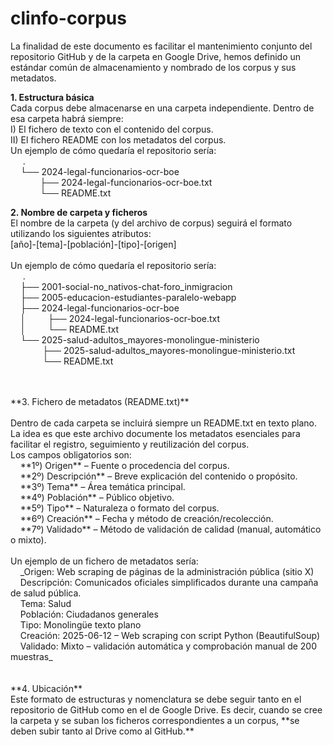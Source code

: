 # clinfo-corpus
La finalidad de este documento es facilitar el mantenimiento conjunto del repositorio GitHub y de la carpeta en Google Drive, hemos definido un estándar común de almacenamiento y nombrado de los corpus y sus metadatos.

**1. Estructura básica**<br>
Cada corpus debe almacenarse en una carpeta independiente. Dentro de esa carpeta habrá siempre:<br>
 I) El fichero de texto con el contenido del corpus.<br>
 II) El fichero README con los metadatos del corpus.<br>
Un ejemplo de cómo quedaría el repositorio sería:<br>
&nbsp;&nbsp;&nbsp;&nbsp;&nbsp;.<br>
&nbsp;&nbsp;&nbsp;&nbsp;└── 2024-legal-funcionarios-ocr-boe<br>
&nbsp;&nbsp;&nbsp;&nbsp;&nbsp;&nbsp;&nbsp;&nbsp;&nbsp;&nbsp;&nbsp;&nbsp;├── 2024-legal-funcionarios-ocr-boe.txt<br>
&nbsp;&nbsp;&nbsp;&nbsp;&nbsp;&nbsp;&nbsp;&nbsp;&nbsp;&nbsp;&nbsp;&nbsp;└── README.txt<br>


**2. Nombre de carpeta y ficheros**<br>
El nombre de la carpeta (y del archivo de corpus) seguirá el formato utilizando los siguientes atributos:<br>
[año]-[tema]-[población]-[tipo]-[origen]<br>
<br>
Un ejemplo de cómo quedaría el repositorio sería:<br>
&nbsp;&nbsp;&nbsp;&nbsp;&nbsp;.<br>
&nbsp;&nbsp;&nbsp;&nbsp;├── 2001-social-no_nativos-chat-foro_inmigracion<br>
&nbsp;&nbsp;&nbsp;&nbsp;├── 2005-educacion-estudiantes-paralelo-webapp<br>
&nbsp;&nbsp;&nbsp;&nbsp;├── 2024-legal-funcionarios-ocr-boe<br>
&nbsp;&nbsp;&nbsp;&nbsp;│&nbsp;&nbsp;&nbsp;&nbsp;&nbsp;&nbsp;&nbsp;&nbsp; ├── 2024-legal-funcionarios-ocr-boe.txt<br>
&nbsp;&nbsp;&nbsp;&nbsp;│&nbsp;&nbsp;&nbsp;&nbsp;&nbsp;&nbsp;&nbsp;&nbsp; └── README.txt<br>
&nbsp;&nbsp;&nbsp;&nbsp;└── 2025-salud-adultos_mayores-monolingue-ministerio<br>
&nbsp;&nbsp;&nbsp;&nbsp;&nbsp;&nbsp;&nbsp;&nbsp;&nbsp;&nbsp;&nbsp;&nbsp;  ├── 2025-salud-adultos_mayores-monolingue-ministerio.txt<br>
&nbsp;&nbsp;&nbsp;&nbsp;&nbsp;&nbsp;&nbsp;&nbsp;&nbsp;&nbsp;&nbsp;&nbsp;  └── README.txt<br>
<br>

<br>
**3. Fichero de metadatos (README.txt)** <br>
<br>
Dentro de cada carpeta se incluirá siempre un README.txt en texto plano. La idea es que este archivo documente los metadatos esenciales para facilitar el registro, seguimiento y reutilización del corpus.<br>
Los campos obligatorios son:<br>
&nbsp;&nbsp;&nbsp;&nbsp;**1º) Origen** – Fuente o procedencia del corpus.<br>
&nbsp;&nbsp;&nbsp;&nbsp;**2º) Descripción** – Breve explicación del contenido o propósito.<br>
&nbsp;&nbsp;&nbsp;&nbsp;**3º) Tema** – Área temática principal.<br>
&nbsp;&nbsp;&nbsp;&nbsp;**4º) Población** – Público objetivo.<br>
&nbsp;&nbsp;&nbsp;&nbsp;**5º) Tipo** – Naturaleza o formato del corpus.<br>
&nbsp;&nbsp;&nbsp;&nbsp;**6º) Creación** – Fecha y método de creación/recolección.<br>
&nbsp;&nbsp;&nbsp;&nbsp;**7º) Validado** – Método de validación de calidad (manual, automático o mixto).<br>
<br>
Un ejemplo de un fichero de metadatos sería:<br>
&nbsp;&nbsp;&nbsp;&nbsp;_Origen: Web scraping de páginas de la administración pública (sitio X)<br>
&nbsp;&nbsp;&nbsp;&nbsp;Descripción: Comunicados oficiales simplificados durante una campaña de salud pública.<br>
&nbsp;&nbsp;&nbsp;&nbsp;Tema: Salud<br>
&nbsp;&nbsp;&nbsp;&nbsp;Población: Ciudadanos generales<br>
&nbsp;&nbsp;&nbsp;&nbsp;Tipo: Monolingüe texto plano<br>
&nbsp;&nbsp;&nbsp;&nbsp;Creación: 2025-06-12 – Web scraping con script Python (BeautifulSoup)<br>
&nbsp;&nbsp;&nbsp;&nbsp;Validado: Mixto – validación automática y comprobación manual de 200 muestras_<br>
<br>
<br>
**4. Ubicación**<br>
Este formato de estructuras y nomenclatura se debe seguir tanto en el repositorio de GitHub como en el de Google Drive. Es decir, cuando se cree la carpeta y se suban los ficheros correspondientes a un corpus, **se deben subir tanto al Drive como al GitHub.**<br>
<br>
